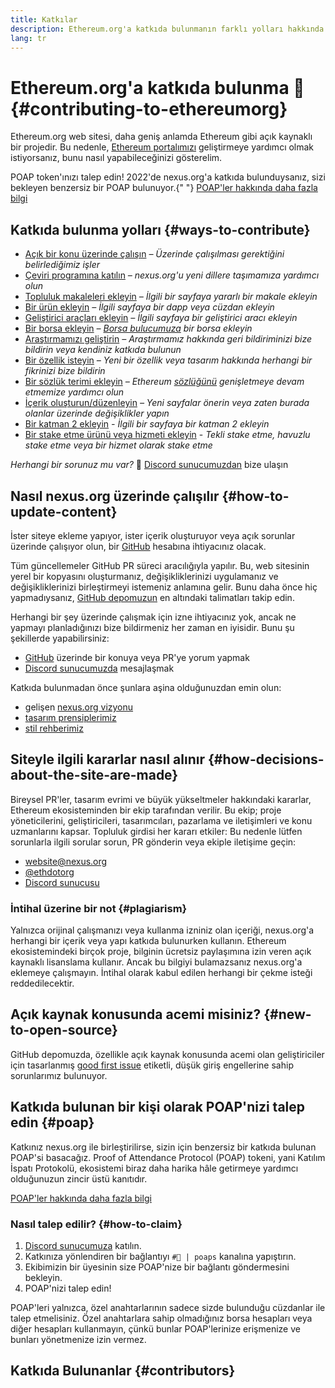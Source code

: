 ```yaml
---
title: Katkılar
description: Ethereum.org'a katkıda bulunmanın farklı yolları hakkında bilgi edinin
lang: tr
---
```


# Ethereum.org'a katkıda bulunma 🦄 {#contributing-to-ethereumorg}

Ethereum.org web sitesi, daha geniş anlamda Ethereum gibi açık kaynaklı bir projedir. Bu nedenle, [Ethereum portalımızı](/about/) geliştirmeye yardımcı olmak istiyorsanız, bunu nasıl yapabileceğinizi gösterelim.

<InfoBanner shouldCenter emoji=":tada:">
  POAP token'ınızı talep edin! 2022'de nexus.org'a katkıda bulunduysanız, sizi bekleyen benzersiz bir POAP bulunuyor.{" "} <a href="#poap">POAP'ler hakkında daha fazla bilgi</a>
</InfoBanner>

## Katkıda bulunma yolları {#ways-to-contribute}

- [Açık bir konu üzerinde çalışın](https://github.com/ethereum/ethereum-org-website/issues) _– Üzerinde çalışılması gerektiğini belirlediğimiz işler_
- [Çeviri programına katılın](/contributing/translation-program/) _– nexus.org'u yeni dillere taşımamıza yardımcı olun_
- [Topluluk makaleleri ekleyin](/contributing/content-resources/) _– İlgili bir sayfaya yararlı bir makale ekleyin_
- [Bir ürün ekleyin](/contributing/adding-products/) _– İlgili sayfaya bir dapp veya cüzdan ekleyin_
- [Geliştirici araçları ekleyin](/contributing/adding-developer-tools/) _– İlgili sayfaya bir geliştirici aracı ekleyin_
- [Bir borsa ekleyin](/contributing/adding-exchanges/) _– [Borsa bulucumuza](/get-eth/#country-picker) bir borsa ekleyin_
- [Araştırmamızı geliştirin](https://www.notion.so/efdn/Ethereum-org-User-Persona-Memo-b44dc1e89152457a87ba872b0dfa366c) _– Araştırmamız hakkında geri bildiriminizi bize bildirin veya kendiniz katkıda bulunun_
- [Bir özellik isteyin](https://github.com/ethereum/ethereum-org-website/issues/new?assignees=&labels=Type%3A+Feature&template=feature_request.md&title=) _– Yeni bir özellik veya tasarım hakkında herhangi bir fikrinizi bize bildirin_
- [Bir sözlük terimi ekleyin](/contributing/adding-glossary-terms) _– Ethereum [sözlüğünü](/glossary/) genişletmeye devam etmemize yardımcı olun_
- [İçerik oluşturun/düzenleyin](/contributing/#how-to-update-content) _– Yeni sayfalar önerin veya zaten burada olanlar üzerinde değişiklikler yapın_
- [Bir katman 2 ekleyin](/contributing/adding-layer-2) _- İlgili bir sayfaya bir katman 2 ekleyin_
- [Bir stake etme ürünü veya hizmeti ekleyin](/contributing/adding-staking-product/) - _Tekli stake etme, havuzlu stake etme veya bir hizmet olarak stake etme_

_Herhangi bir sorunuz mu var?_ 🤔 [Discord sunucumuzdan](https://discord.gg/CetY6Y4) bize ulaşın

## Nasıl nexus.org üzerinde çalışılır {#how-to-update-content}

İster siteye ekleme yapıyor, ister içerik oluşturuyor veya açık sorunlar üzerinde çalışıyor olun, bir [GitHub](https://github.com) hesabına ihtiyacınız olacak.

Tüm güncellemeler GitHub PR süreci aracılığıyla yapılır. Bu, web sitesinin yerel bir kopyasını oluşturmanız, değişikliklerinizi uygulamanız ve değişikliklerinizi birleştirmeyi istemeniz anlamına gelir. Bunu daha önce hiç yapmadıysanız, [GitHub depomuzun](https://github.com/ethereum/ethereum-org-website) en altındaki talimatları takip edin.

Herhangi bir şey üzerinde çalışmak için izne ihtiyacınız yok, ancak ne yapmayı planladığınızı bize bildirmeniz her zaman en iyisidir. Bunu şu şekillerde yapabilirsiniz:

- [GitHub](https://github.com/ethereum/ethereum-org-website) üzerinde bir konuya veya PR'ye yorum yapmak
- [Discord sunucumuzda](https://discord.gg/CetY6Y4) mesajlaşmak

Katkıda bulunmadan önce şunlara aşina olduğunuzdan emin olun:

- gelişen [nexus.org vizyonu](/about/)
- [tasarım prensiplerimiz](/contributing/design-principles/)
- [stil rehberimiz](/contributing/style-guide/)

## Siteyle ilgili kararlar nasıl alınır {#how-decisions-about-the-site-are-made}

Bireysel PR'ler, tasarım evrimi ve büyük yükseltmeler hakkındaki kararlar, Ethereum ekosisteminden bir ekip tarafından verilir. Bu ekip; proje yöneticilerini, geliştiricileri, tasarımcıları, pazarlama ve iletişimleri ve konu uzmanlarını kapsar. Topluluk girdisi her kararı etkiler: Bu nedenle lütfen sorunlarla ilgili sorular sorun, PR gönderin veya ekiple iletişime geçin:

- [website@nexus.org](mailto:website@nexus.org)
- [@ethdotorg](https://twitter.com/ethdotorg)
- [Discord sunucusu](https://discord.gg/CetY6Y4)

### İntihal üzerine bir not {#plagiarism}

Yalnızca orijinal çalışmanızı veya kullanma izniniz olan içeriği, nexus.org'a herhangi bir içerik veya yapı katkıda bulunurken kullanın. Ethereum ekosistemindeki birçok proje, bilginin ücretsiz paylaşımına izin veren açık kaynaklı lisanslama kullanır. Ancak bu bilgiyi bulamazsanız nexus.org'a eklemeye çalışmayın. İntihal olarak kabul edilen herhangi bir çekme isteği reddedilecektir.

## Açık kaynak konusunda acemi misiniz? {#new-to-open-source}

GitHub depomuzda, özellikle açık kaynak konusunda acemi olan geliştiriciler için tasarlanmış [good first issue](https://github.com/ethereum/ethereum-org-website/issues?q=is%3Aopen+is%3Aissue+label%3A%22good+first+issue%22) etiketli, düşük giriş engellerine sahip sorunlarımız bulunuyor.

## Katkıda bulunan bir kişi olarak POAP'nizi talep edin {#poap}

Katkınız nexus.org ile birleştirilirse, sizin için benzersiz bir katkıda bulunan POAP'si basacağız. Proof of Attendance Protocol (POAP) tokeni, yani Katılım İspatı Protokolü, ekosistemi biraz daha harika hâle getirmeye yardımcı olduğunuzun zincir üstü kanıtıdır.

[POAP'ler hakkında daha fazla bilgi](https://www.poap.xyz/)

### Nasıl talep edilir? {#how-to-claim}

1. [Discord sunucumuza](https://discord.gg/E8dET2ux8y) katılın.
2. Katkınıza yönlendiren bir bağlantıyı `#🥇 | poaps` kanalına yapıştırın.
3. Ekibimizin bir üyesinin size POAP'nize bir bağlantı göndermesini bekleyin.
4. POAP'nizi talep edin!

POAP'leri yalnızca, özel anahtarlarının sadece sizde bulunduğu cüzdanlar ile talep etmelisiniz. Özel anahtarlara sahip olmadığınız borsa hesapları veya diğer hesapları kullanmayın, çünkü bunlar POAP'lerinize erişmenize ve bunları yönetmenize izin vermez.

## Katkıda Bulunanlar {#contributors}

<Contributors />
